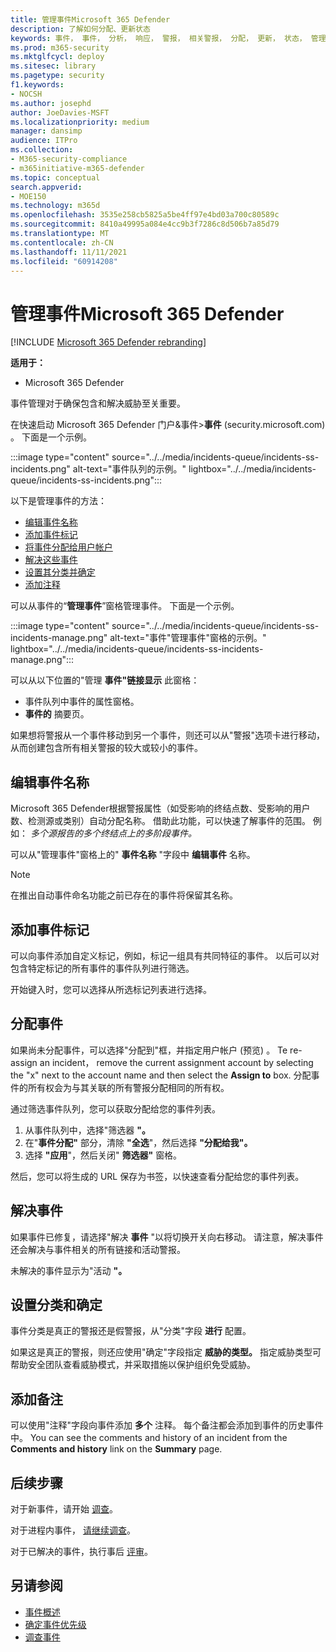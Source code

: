 ```yaml
---
title: 管理事件Microsoft 365 Defender
description: 了解如何分配、更新状态
keywords: 事件， 事件， 分析， 响应， 警报， 相关警报， 分配， 更新， 状态， 管理， 分类， microsoft， 365， m365
ms.prod: m365-security
ms.mktglfcycl: deploy
ms.sitesec: library
ms.pagetype: security
f1.keywords:
- NOCSH
ms.author: josephd
author: JoeDavies-MSFT
ms.localizationpriority: medium
manager: dansimp
audience: ITPro
ms.collection:
- M365-security-compliance
- m365initiative-m365-defender
ms.topic: conceptual
search.appverid:
- MOE150
ms.technology: m365d
ms.openlocfilehash: 3535e258cb5825a5be4ff97e4bd03a700c80589c
ms.sourcegitcommit: 8410a49995a084e4cc9b3f7286c8d506b7a85d79
ms.translationtype: MT
ms.contentlocale: zh-CN
ms.lasthandoff: 11/11/2021
ms.locfileid: "60914208"
---
```

# <a name="manage-incidents-in-microsoft-365-defender"></a>管理事件Microsoft 365 Defender

[!INCLUDE [Microsoft 365 Defender rebranding](../includes/microsoft-defender.md)]


**适用于：**
- Microsoft 365 Defender

事件管理对于确保包含和解决威胁至关重要。

在快速启动 Microsoft 365 Defender 门户&事件>**事件** (security.microsoft.com) 。 [](https://security.microsoft.com) 下面是一个示例。

:::image type="content" source="../../media/incidents-queue/incidents-ss-incidents.png" alt-text="事件队列的示例。" lightbox="../../media/incidents-queue/incidents-ss-incidents.png":::

以下是管理事件的方法：

- [编辑事件名称](#edit-the-incident-name)
- [添加事件标记](#add-incident-tags)
- [将事件分配给用户帐户](#assign-an-incident)
- [解决这些事件](#resolve-an-incident)
- [设置其分类并确定](#set-the-classification-and-determination)
- [添加注释](#add-comments)

可以从事件的“**管理事件**”窗格管理事件。 下面是一个示例。

:::image type="content" source="../../media/incidents-queue/incidents-ss-incidents-manage.png" alt-text="事件&quot;管理事件&quot;窗格的示例。" lightbox="../../media/incidents-queue/incidents-ss-incidents-manage.png":::

可以从以下位置的"管理 **事件"链接显示** 此窗格：

- 事件队列中事件的属性窗格。
- **事件的** 摘要页。

如果想将警报从一个事件移动到另一个事件，则还可以从"警报"选项卡进行移动，从而创建包含所有相关警报的较大或较小的事件。

## <a name="edit-the-incident-name"></a>编辑事件名称

Microsoft 365 Defender根据警报属性（如受影响的终结点数、受影响的用户数、检测源或类别）自动分配名称。 借助此功能，可以快速了解事件的范围。 例如： *多个源报告的多个终结点上的多阶段事件。*

可以从"管理事件"窗格上的" **事件名称** "字段中 **编辑事件** 名称。

> [!NOTE]
> 在推出自动事件命名功能之前已存在的事件将保留其名称。

## <a name="add-incident-tags"></a>添加事件标记

可以向事件添加自定义标记，例如，标记一组具有共同特征的事件。 以后可以对包含特定标记的所有事件的事件队列进行筛选。

开始键入时，您可以选择从所选标记列表进行选择。

## <a name="assign-an-incident"></a>分配事件

如果尚未分配事件，可以选择"分配到"框，并指定用户帐户 (预览) 。 Te re-assign an incident， remove the current assignment account by selecting the "x" next to the account name and then select the **Assign to** box. 分配事件的所有权会为与其关联的所有警报分配相同的所有权。

通过筛选事件队列，您可以获取分配给您的事件列表。 

1. 从事件队列中，选择"筛选器 **"。**
2. 在"**事件分配"** 部分，清除 **"全选**"，然后选择 **"分配给我"。**
3. 选择 **"应用**"，然后关闭" **筛选器"** 窗格。

然后，您可以将生成的 URL 保存为书签，以快速查看分配给您的事件列表。

## <a name="resolve-an-incident"></a>解决事件

如果事件已修复，请选择"解决 **事件** "以将切换开关向右移动。 请注意，解决事件还会解决与事件相关的所有链接和活动警报。

未解决的事件显示为"活动 **"。**

## <a name="set-the-classification-and-determination"></a>设置分类和确定

事件分类是真正的警报还是假警报，从"分类"字段 **进行** 配置。 

如果这是真正的警报，则还应使用"确定"字段指定 **威胁的类型。** 指定威胁类型可帮助安全团队查看威胁模式，并采取措施以保护组织免受威胁。 

## <a name="add-comments"></a>添加备注

可以使用"注释"字段向事件添加 **多个** 注释。 每个备注都会添加到事件的历史事件中。 You can see the comments and history of an incident from the **Comments and history** link on the **Summary** page.

## <a name="next-steps"></a>后续步骤

对于新事件，请开始 [调查](investigate-incidents.md)。

对于进程内事件， [请继续调查](investigate-incidents.md)。

对于已解决的事件，执行事后 [评审](first-incident-post.md)。

## <a name="see-also"></a>另请参阅

- [事件概述](incidents-overview.md)
- [确定事件优先级](incident-queue.md)
- [调查事件](investigate-incidents.md)
